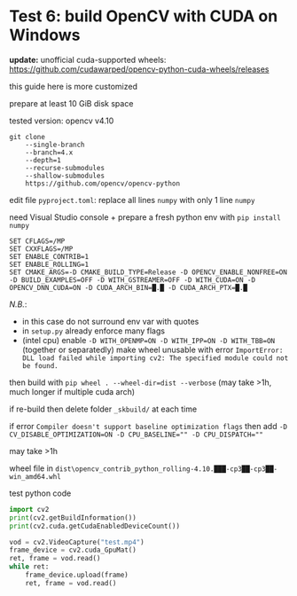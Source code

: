 # Test 6: build OpenCV with CUDA on Windows

**update:** unofficial cuda-supported wheels: https://github.com/cudawarped/opencv-python-cuda-wheels/releases

this guide here is more customized

prepare at least 10 GiB disk space

tested version: opencv v4.10
```
git clone
	--single-branch
	--branch=4.x
	--depth=1
	--recurse-submodules
	--shallow-submodules
	https://github.com/opencv/opencv-python
```
edit file `pyproject.toml`: replace all lines `numpy` with only 1 line `numpy`

need Visual Studio console + prepare a fresh python env with `pip install numpy`
```batchfile
SET CFLAGS=/MP
SET CXXFLAGS=/MP
SET ENABLE_CONTRIB=1
SET ENABLE_ROLLING=1
SET CMAKE_ARGS=-D CMAKE_BUILD_TYPE=Release -D OPENCV_ENABLE_NONFREE=ON -D BUILD_EXAMPLES=OFF -D WITH_GSTREAMER=OFF -D WITH_CUDA=ON -D OPENCV_DNN_CUDA=ON -D CUDA_ARCH_BIN=█.█ -D CUDA_ARCH_PTX=█.█
```
*N.B.*:
- in this case do not surround env var with quotes
- in `setup.py` already enforce many flags
- (intel cpu) enable `-D WITH_OPENMP=ON -D WITH_IPP=ON -D WITH_TBB=ON` (together or separatedly) make wheel unusable with error `ImportError: DLL load failed while importing cv2: The specified module could not be found.`

then build with `pip wheel . --wheel-dir=dist --verbose` (may take >1h, much longer if multiple cuda arch)

if re-build then delete folder `_skbuild/` at each time

if error `Compiler doesn't support baseline optimization flags` then add `-D CV_DISABLE_OPTIMIZATION=ON -D CPU_BASELINE="" -D CPU_DISPATCH=""`

may take >1h

wheel file in `dist\opencv_contrib_python_rolling-4.10.███-cp3██-cp3██-win_amd64.whl`

test python code
```python
import cv2
print(cv2.getBuildInformation())
print(cv2.cuda.getCudaEnabledDeviceCount())

vod = cv2.VideoCapture("test.mp4")
frame_device = cv2.cuda_GpuMat()
ret, frame = vod.read()
while ret:
	frame_device.upload(frame)
	ret, frame = vod.read()
```
